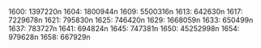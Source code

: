 1600: 1397220n
1604: 1800944n
1609: 5500316n
1613: 642630n
1617: 7229678n
1621: 795830n
1625: 746420n
1629: 1668059n
1633: 650499n
1637: 783727n
1641: 694824n
1645: 747381n
1650: 45252998n
1654: 979628n
1658: 667929n
